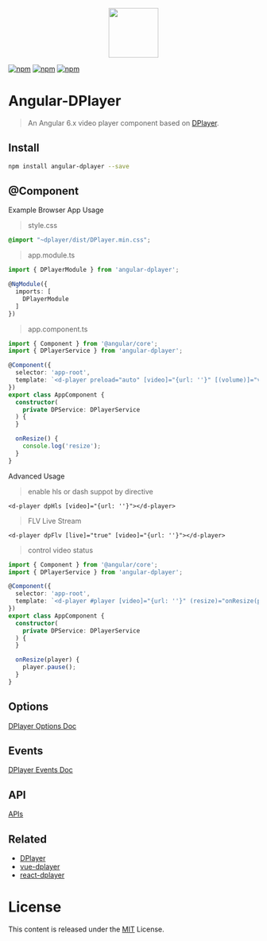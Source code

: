 <p align="center">
  <img src="https://i.imgur.com/Ku8opUv.png" width="100">
</p>

[![npm](https://img.shields.io/npm/v/angular-dplayer.svg)](https://www.npmjs.com/package/angular-dplayer)
[![npm](https://img.shields.io/npm/l/angular-dplayer.svg)](https://github.com/MoePlayer/angular-moeplayer/blob/master/LICENSE)
[![npm](https://img.shields.io/npm/dt/angular-dplayer.svg)](https://www.npmjs.com/package/angular-dplayer)

# Angular-DPlayer

> An Angular 6.x video player component based on [DPlayer](https://github.com/DIYgod/DPlayer).

## Install

```bash
npm install angular-dplayer --save
```

## @Component

Example Browser App Usage

>style.css
```css
@import "~dplayer/dist/DPlayer.min.css";
```

> app.module.ts
```typescript
import { DPlayerModule } from 'angular-dplayer';

@NgModule({
  imports: [
    DPlayerModule
  ]
})
```

> app.component.ts
```typescript
import { Component } from '@angular/core';
import { DPlayerService } from 'angular-dplayer';

@Component({
  selector: 'app-root',
  template: `<d-player preload="auto" [video]="{url: ''}" [(volume)]="volume" (resize)="onResize()"></d-player>`
})
export class AppComponent {
  constructor(
    private DPService: DPlayerService
  ) {
  }

  onResize() {
    console.log('resize');
  }
}

```

Advanced Usage

> enable hls or dash suppot by directive

```angular2html
<d-player dpHls [video]="{url: ''}"></d-player>
```

> FLV Live Stream

```angular2html
<d-player dpFlv [live]="true" [video]="{url: ''}"></d-player>
```

> control video status

```typescript
import { Component } from '@angular/core';
import { DPlayerService } from 'angular-dplayer';

@Component({
  selector: 'app-root',
  template: `<d-player #player [video]="{url: ''}" (resize)="onResize(player)"></d-player>`
})
export class AppComponent {
  constructor(
    private DPService: DPlayerService
  ) {
  }

  onResize(player) {
    player.pause();
  }
}
```

## Options
[DPlayer Options Doc](http://dplayer.js.org/#/home?id=options)

## Events
[DPlayer Events Doc](http://dplayer.js.org/#/home?id=event-binding)

## API
[APIs](http://dplayer.js.org/#/home?id=api)

## Related
- [DPlayer](https://github.com/DIYgod/DPlayer)
- [vue-dplayer](https://github.com/MoePlayer/vue-dplayer)
- [react-dplayer](https://github.com/MoePlayer/react-dplayer)

# License

This content is released under the [MIT](http://opensource.org/licenses/MIT) License.

